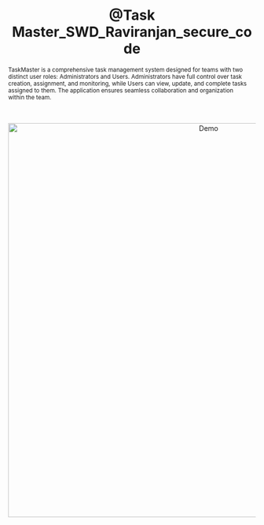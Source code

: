 
<h1 align="center">@Task Master_SWD_Raviranjan_secure_code</h1>
		
<p align="center">

  <sub>TaskMaster is a comprehensive task management system designed for teams with two distinct user roles: Administrators and Users. Administrators have full control over task creation, assignment, and monitoring, while Users can view, update, and complete tasks assigned to them. The application ensures seamless collaboration and organization within the team.<sub>
</p>

<br />


<p align="center">

  
  <img src="https://drive.google.com/file/d/1RFDwKEfgp2AXaAgLDB3hDo7_GoYzuKJJ/view?usp=sharing.gif" alt="Demo" width="800" />
</p>



